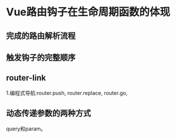 # Vue路由钩子在生命周期函数的体现
## 完成的路由解析流程
## 触发钩子的完整顺序


## router-link
1.编程式导航:router.push,
            router.replace,
            router.go,
## 动态传递参数的两种方式
query和param。
